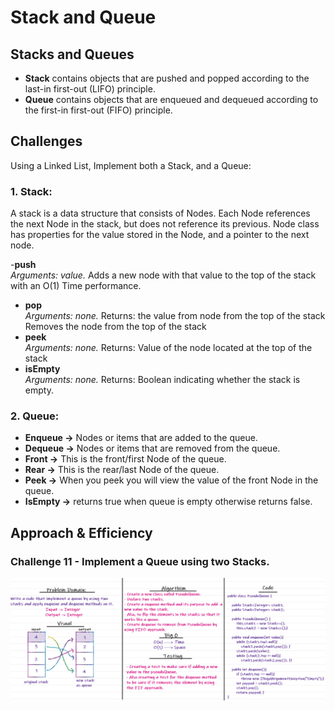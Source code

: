 # Stack and Queue

## Stacks and Queues
<!-- Short summary or background information -->
- **Stack** contains objects that are pushed and popped according to the last-in first-out (LIFO) principle.
- **Queue** contains objects that are enqueued and dequeued according to the first-in first-out (FIFO) principle.

## Challenges
<!-- Description of the challenge -->
Using a Linked List, Implement both a Stack, and a Queue:

### **1. Stack:**
A stack is a data structure that consists of Nodes. Each Node references the next Node in the stack, but does not reference its previous.
Node class has properties for the value stored in the Node, and a pointer to the next node.

-**push**  
  *Arguments: value.* Adds a new node with that value to the top of the stack with an O(1) Time performance.
- **pop**  
  *Arguments: none.* Returns: the value from node from the top of the stack
  Removes the node from the top of the stack
- **peek**  
  *Arguments: none.* Returns: Value of the node located at the top of the stack
- **isEmpty**  
  *Arguments: none.* Returns: Boolean indicating whether the stack is empty.

### **2. Queue:**

- **Enqueue ->** Nodes or items that are added to the queue.
- **Dequeue ->** Nodes or items that are removed from the queue.
- **Front ->** This is the front/first Node of the queue.
- **Rear ->** This is the rear/last Node of the queue.
- **Peek ->** When you peek you will view the value of the front Node in the queue.
- **IsEmpty ->** returns true when queue is empty otherwise returns false.

## Approach & Efficiency
### Challenge 11 - Implement a Queue using two Stacks.
![CH11](../StackAndQueue/challenge11.png)
